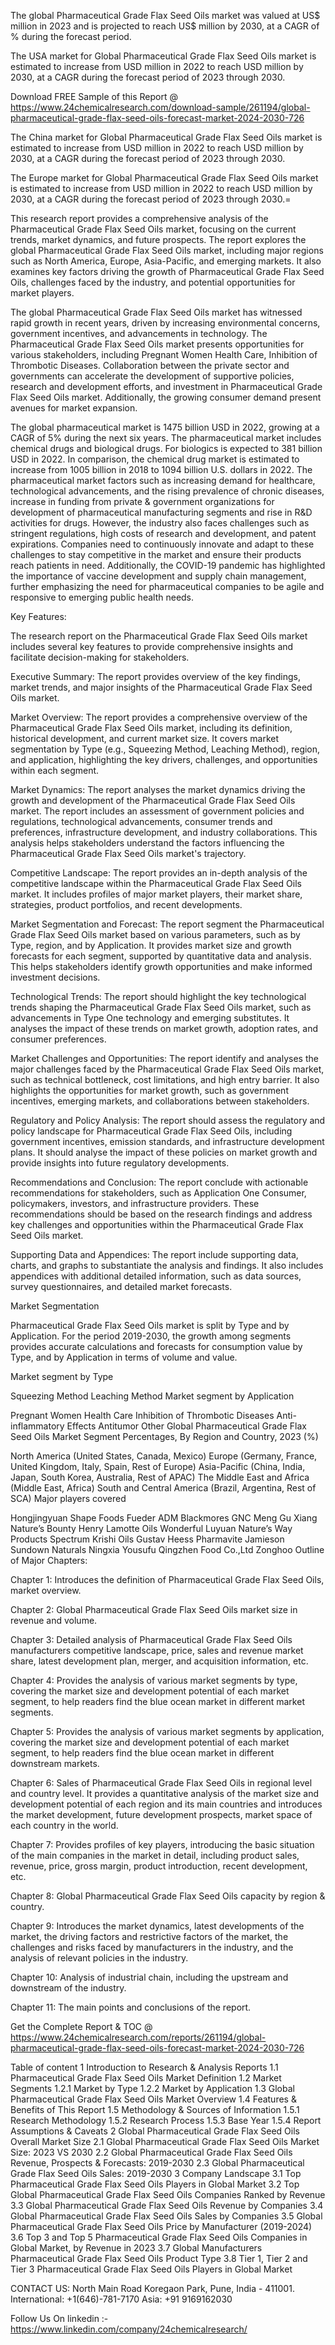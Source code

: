 The global Pharmaceutical Grade Flax Seed Oils market was valued at US$ million in 2023 and is projected to reach US$ million by 2030, at a CAGR of % during the forecast period.

The USA market for Global Pharmaceutical Grade Flax Seed Oils  market is estimated to increase from USD million in 2022 to reach USD million by 2030, at a CAGR during the forecast period of 2023 through 2030.

Download FREE Sample of this Report @ https://www.24chemicalresearch.com/download-sample/261194/global-pharmaceutical-grade-flax-seed-oils-forecast-market-2024-2030-726

The China market for Global Pharmaceutical Grade Flax Seed Oils market is estimated to increase from USD million in 2022 to reach USD million by 2030, at a CAGR during the forecast period of 2023 through 2030.

The Europe market for Global Pharmaceutical Grade Flax Seed Oils market is estimated to increase from USD million in 2022 to reach USD million by 2030, at a CAGR during the forecast period of 2023 through 2030.=

This research report provides a comprehensive analysis of the Pharmaceutical Grade Flax Seed Oils market, focusing on the current trends, market dynamics, and future prospects. The report explores the global Pharmaceutical Grade Flax Seed Oils market, including major regions such as North America, Europe, Asia-Pacific, and emerging markets. It also examines key factors driving the growth of Pharmaceutical Grade Flax Seed Oils, challenges faced by the industry, and potential opportunities for market players.

The global Pharmaceutical Grade Flax Seed Oils market has witnessed rapid growth in recent years, driven by increasing environmental concerns, government incentives, and advancements in technology. The Pharmaceutical Grade Flax Seed Oils market presents opportunities for various stakeholders, including Pregnant Women Health Care, Inhibition of Thrombotic Diseases. Collaboration between the private sector and governments can accelerate the development of supportive policies, research and development efforts, and investment in Pharmaceutical Grade Flax Seed Oils market. Additionally, the growing consumer demand present avenues for market expansion.

The global pharmaceutical market is 1475 billion USD in 2022, growing at a CAGR of 5% during the next six years. The pharmaceutical market includes chemical drugs and biological drugs. For biologics is expected to 381 billion USD in 2022. In comparison, the chemical drug market is estimated to increase from 1005 billion in 2018 to 1094 billion U.S. dollars in 2022. The pharmaceutical market factors such as increasing demand for healthcare, technological advancements, and the rising prevalence of chronic diseases, increase in funding from private & government organizations for development of pharmaceutical manufacturing segments and rise in R&D activities for drugs. However, the industry also faces challenges such as stringent regulations, high costs of research and development, and patent expirations. Companies need to continuously innovate and adapt to these challenges to stay competitive in the market and ensure their products reach patients in need. Additionally, the COVID-19 pandemic has highlighted the importance of vaccine development and supply chain management, further emphasizing the need for pharmaceutical companies to be agile and responsive to emerging public health needs.

Key Features:

The research report on the Pharmaceutical Grade Flax Seed Oils market includes several key features to provide comprehensive insights and facilitate decision-making for stakeholders.

Executive Summary: The report provides overview of the key findings, market trends, and major insights of the Pharmaceutical Grade Flax Seed Oils market.

Market Overview: The report provides a comprehensive overview of the Pharmaceutical Grade Flax Seed Oils market, including its definition, historical development, and current market size. It covers market segmentation by Type (e.g., Squeezing Method, Leaching Method), region, and application, highlighting the key drivers, challenges, and opportunities within each segment.

Market Dynamics: The report analyses the market dynamics driving the growth and development of the Pharmaceutical Grade Flax Seed Oils market. The report includes an assessment of government policies and regulations, technological advancements, consumer trends and preferences, infrastructure development, and industry collaborations. This analysis helps stakeholders understand the factors influencing the Pharmaceutical Grade Flax Seed Oils market's trajectory.

Competitive Landscape: The report provides an in-depth analysis of the competitive landscape within the Pharmaceutical Grade Flax Seed Oils market. It includes profiles of major market players, their market share, strategies, product portfolios, and recent developments.

Market Segmentation and Forecast: The report segment the Pharmaceutical Grade Flax Seed Oils market based on various parameters, such as by Type, region, and by Application. It provides market size and growth forecasts for each segment, supported by quantitative data and analysis. This helps stakeholders identify growth opportunities and make informed investment decisions.

Technological Trends: The report should highlight the key technological trends shaping the Pharmaceutical Grade Flax Seed Oils market, such as advancements in Type One technology and emerging substitutes. It analyses the impact of these trends on market growth, adoption rates, and consumer preferences.

Market Challenges and Opportunities: The report identify and analyses the major challenges faced by the Pharmaceutical Grade Flax Seed Oils market, such as technical bottleneck, cost limitations, and high entry barrier. It also highlights the opportunities for market growth, such as government incentives, emerging markets, and collaborations between stakeholders.

Regulatory and Policy Analysis: The report should assess the regulatory and policy landscape for Pharmaceutical Grade Flax Seed Oils, including government incentives, emission standards, and infrastructure development plans. It should analyse the impact of these policies on market growth and provide insights into future regulatory developments.

Recommendations and Conclusion: The report conclude with actionable recommendations for stakeholders, such as Application One Consumer, policymakers, investors, and infrastructure providers. These recommendations should be based on the research findings and address key challenges and opportunities within the Pharmaceutical Grade Flax Seed Oils market.

Supporting Data and Appendices: The report include supporting data, charts, and graphs to substantiate the analysis and findings. It also includes appendices with additional detailed information, such as data sources, survey questionnaires, and detailed market forecasts.

Market Segmentation

Pharmaceutical Grade Flax Seed Oils market is split by Type and by Application. For the period 2019-2030, the growth among segments provides accurate calculations and forecasts for consumption value by Type, and by Application in terms of volume and value.

Market segment by Type

Squeezing Method
Leaching Method
Market segment by Application

Pregnant Women Health Care
Inhibition of Thrombotic Diseases
Anti-inflammatory Effects
Antitumor
Other
Global Pharmaceutical Grade Flax Seed Oils Market Segment Percentages, By Region and Country, 2023 (%)

North America (United States, Canada, Mexico)
Europe (Germany, France, United Kingdom, Italy, Spain, Rest of Europe)
Asia-Pacific (China, India, Japan, South Korea, Australia, Rest of APAC)
The Middle East and Africa (Middle East, Africa)
South and Central America (Brazil, Argentina, Rest of SCA)
Major players covered

Hongjingyuan
Shape Foods
Fueder
ADM
Blackmores
GNC
Meng Gu Xiang
Nature’s Bounty
Henry Lamotte Oils
Wonderful
Luyuan
Nature’s Way Products
Spectrum
Krishi Oils
Gustav Heess
Pharmavite
Jamieson
Sundown Naturals
Ningxia Yousufu Qingzhen Food Co.,Ltd
Zonghoo
Outline of Major Chapters:

Chapter 1: Introduces the definition of Pharmaceutical Grade Flax Seed Oils, market overview.

Chapter 2: Global Pharmaceutical Grade Flax Seed Oils market size in revenue and volume.

Chapter 3: Detailed analysis of Pharmaceutical Grade Flax Seed Oils manufacturers competitive landscape, price, sales and revenue market share, latest development plan, merger, and acquisition information, etc.

Chapter 4: Provides the analysis of various market segments by type, covering the market size and development potential of each market segment, to help readers find the blue ocean market in different market segments.

Chapter 5: Provides the analysis of various market segments by application, covering the market size and development potential of each market segment, to help readers find the blue ocean market in different downstream markets.

Chapter 6: Sales of Pharmaceutical Grade Flax Seed Oils in regional level and country level. It provides a quantitative analysis of the market size and development potential of each region and its main countries and introduces the market development, future development prospects, market space of each country in the world.

Chapter 7: Provides profiles of key players, introducing the basic situation of the main companies in the market in detail, including product sales, revenue, price, gross margin, product introduction, recent development, etc.

Chapter 8: Global Pharmaceutical Grade Flax Seed Oils capacity by region & country.

Chapter 9: Introduces the market dynamics, latest developments of the market, the driving factors and restrictive factors of the market, the challenges and risks faced by manufacturers in the industry, and the analysis of relevant policies in the industry.

Chapter 10: Analysis of industrial chain, including the upstream and downstream of the industry.

Chapter 11: The main points and conclusions of the report.

Get the Complete Report & TOC @ https://www.24chemicalresearch.com/reports/261194/global-pharmaceutical-grade-flax-seed-oils-forecast-market-2024-2030-726

Table of content
1 Introduction to Research & Analysis Reports
1.1 Pharmaceutical Grade Flax Seed Oils Market Definition
1.2 Market Segments
1.2.1 Market by Type
1.2.2 Market by Application
1.3 Global Pharmaceutical Grade Flax Seed Oils Market Overview
1.4 Features & Benefits of This Report
1.5 Methodology & Sources of Information
1.5.1 Research Methodology
1.5.2 Research Process
1.5.3 Base Year
1.5.4 Report Assumptions & Caveats
2 Global Pharmaceutical Grade Flax Seed Oils Overall Market Size
2.1 Global Pharmaceutical Grade Flax Seed Oils Market Size: 2023 VS 2030
2.2 Global Pharmaceutical Grade Flax Seed Oils Revenue, Prospects & Forecasts: 2019-2030
2.3 Global Pharmaceutical Grade Flax Seed Oils Sales: 2019-2030
3 Company Landscape
3.1 Top Pharmaceutical Grade Flax Seed Oils Players in Global Market
3.2 Top Global Pharmaceutical Grade Flax Seed Oils Companies Ranked by Revenue
3.3 Global Pharmaceutical Grade Flax Seed Oils Revenue by Companies
3.4 Global Pharmaceutical Grade Flax Seed Oils Sales by Companies
3.5 Global Pharmaceutical Grade Flax Seed Oils Price by Manufacturer (2019-2024)
3.6 Top 3 and Top 5 Pharmaceutical Grade Flax Seed Oils Companies in Global Market, by Revenue in 2023
3.7 Global Manufacturers Pharmaceutical Grade Flax Seed Oils Product Type
3.8 Tier 1, Tier 2 and Tier 3 Pharmaceutical Grade Flax Seed Oils Players in Global Market

CONTACT US:
North Main Road Koregaon Park, Pune, India - 411001.
International: +1(646)-781-7170
Asia: +91 9169162030

Follow Us On linkedin :- https://www.linkedin.com/company/24chemicalresearch/
